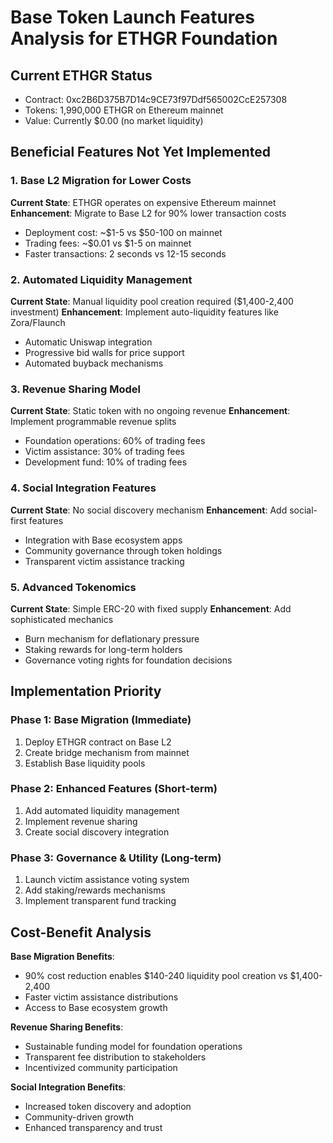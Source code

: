 # Base Token Launch Features Analysis for ETHGR Foundation

## Current ETHGR Status
- Contract: 0xc2B6D375B7D14c9CE73f97Ddf565002CcE257308
- Tokens: 1,990,000 ETHGR on Ethereum mainnet
- Value: Currently $0.00 (no market liquidity)

## Beneficial Features Not Yet Implemented

### 1. Base L2 Migration for Lower Costs
**Current State**: ETHGR operates on expensive Ethereum mainnet
**Enhancement**: Migrate to Base L2 for 90% lower transaction costs
- Deployment cost: ~$1-5 vs $50-100 on mainnet
- Trading fees: ~$0.01 vs $1-5 on mainnet
- Faster transactions: 2 seconds vs 12-15 seconds

### 2. Automated Liquidity Management
**Current State**: Manual liquidity pool creation required ($1,400-2,400 investment)
**Enhancement**: Implement auto-liquidity features like Zora/Flaunch
- Automatic Uniswap integration
- Progressive bid walls for price support
- Automated buyback mechanisms

### 3. Revenue Sharing Model
**Current State**: Static token with no ongoing revenue
**Enhancement**: Implement programmable revenue splits
- Foundation operations: 60% of trading fees
- Victim assistance: 30% of trading fees  
- Development fund: 10% of trading fees

### 4. Social Integration Features
**Current State**: No social discovery mechanism
**Enhancement**: Add social-first features
- Integration with Base ecosystem apps
- Community governance through token holdings
- Transparent victim assistance tracking

### 5. Advanced Tokenomics
**Current State**: Simple ERC-20 with fixed supply
**Enhancement**: Add sophisticated mechanics
- Burn mechanism for deflationary pressure
- Staking rewards for long-term holders
- Governance voting rights for foundation decisions

## Implementation Priority

### Phase 1: Base Migration (Immediate)
1. Deploy ETHGR contract on Base L2
2. Create bridge mechanism from mainnet
3. Establish Base liquidity pools

### Phase 2: Enhanced Features (Short-term)
1. Add automated liquidity management
2. Implement revenue sharing
3. Create social discovery integration

### Phase 3: Governance & Utility (Long-term)
1. Launch victim assistance voting system
2. Add staking/rewards mechanisms
3. Implement transparent fund tracking

## Cost-Benefit Analysis

**Base Migration Benefits**:
- 90% cost reduction enables $140-240 liquidity pool creation vs $1,400-2,400
- Faster victim assistance distributions
- Access to Base ecosystem growth

**Revenue Sharing Benefits**:
- Sustainable funding model for foundation operations
- Transparent fee distribution to stakeholders
- Incentivized community participation

**Social Integration Benefits**:
- Increased token discovery and adoption
- Community-driven growth
- Enhanced transparency and trust